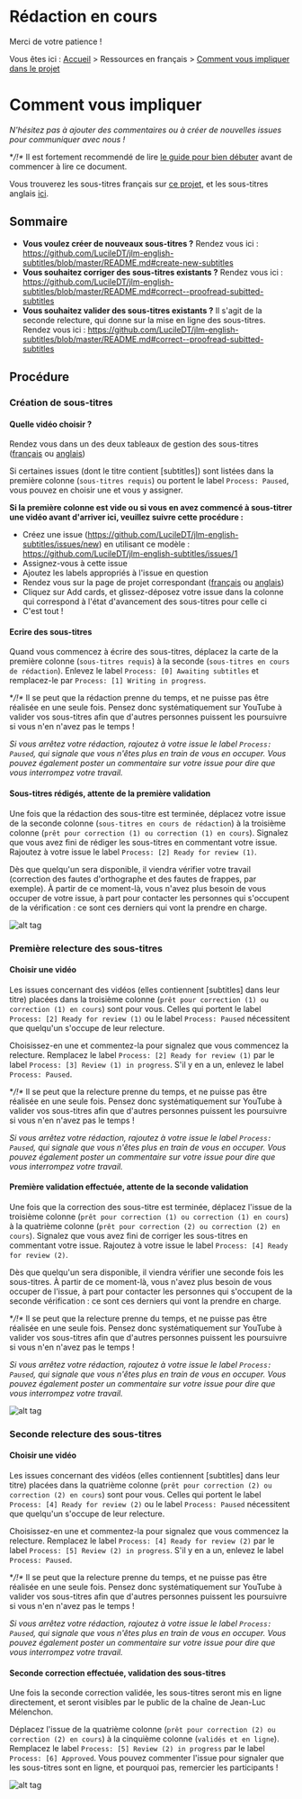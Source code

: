# Rédaction en cours
Merci de votre patience !

Vous êtes ici : [Accueil](README.md) > Ressources en français > [Comment vous impliquer dans le projet](comment-participer.md)

# Comment vous impliquer
*N'hésitez pas à ajouter des commentaires ou à créer de nouvelles issues pour communiquer avec nous !*

**/!\** Il est fortement recommendé de lire [le guide pour bien débuter](comment-utiliser-github.md) avant de commencer à lire ce document.

Vous trouverez les sous-titres français sur [ce projet](https://github.com/jlm2017/jlm-video-subtitles/projects/2), et les sous-titres anglais [ici](https://github.com/jlm2017/jlm-video-subtitles/projects/1).

## Sommaire
- **Vous voulez créer de nouveaux sous-titres ?** Rendez vous ici : https://github.com/LucileDT/jlm-english-subtitles/blob/master/README.md#create-new-subtitles
- **Vous souhaitez corriger des sous-titres existants ?** Rendez vous ici : https://github.com/LucileDT/jlm-english-subtitles/blob/master/README.md#correct--proofread-subitted-subtitles
- **Vous souhaitez valider des sous-titres existants ?** Il s'agit de la seconde relecture, qui donne sur la mise en ligne des sous-titres. Rendez vous ici : https://github.com/LucileDT/jlm-english-subtitles/blob/master/README.md#correct--proofread-subitted-subtitles

## Procédure
### Création de sous-titres
#### Quelle vidéo choisir ?
Rendez vous dans un des deux tableaux de gestion des sous-titres ([français](https://github.com/jlm2017/jlm-video-subtitles/projects/2) ou [anglais](https://github.com/jlm2017/jlm-video-subtitles/projects/1))

Si certaines issues (dont le titre contient [subtitles]) sont listées dans la première colonne (```sous-titres requis```) ou portent le label ```Process: Paused```, vous pouvez en choisir une et vous y assigner. 

**Si la première colonne est vide ou si vous en avez commencé à sous-titrer une vidéo avant d'arriver ici, veuillez suivre cette procédure :**
- Créez une issue (https://github.com/LucileDT/jlm-english-subtitles/issues/new) en utilisant ce modèle : https://github.com/LucileDT/jlm-english-subtitles/issues/1
- Assignez-vous à cette issue
- Ajoutez les labels appropriés à l'issue en question
- Rendez vous sur la page de projet correspondant ([français](https://github.com/jlm2017/jlm-video-subtitles/projects/2) ou [anglais](https://github.com/jlm2017/jlm-video-subtitles/projects/1))
- Cliquez sur Add cards, et glissez-déposez votre issue dans la colonne qui correspond à l'état d'avancement des sous-titres pour celle ci
- C'est tout !

#### Ecrire des sous-titres
Quand vous commencez à écrire des sous-titres, déplacez la carte de la première colonne (```sous-titres requis```) à la seconde (```sous-titres en cours de rédaction```). Enlevez le label ```Process: [0] Awaiting subtitles``` et remplacez-le par ```Process: [1] Writing in progress```.

**/!\** Il se peut que la rédaction prenne du temps, et ne puisse pas être réalisée en une seule fois. Pensez donc systématiquement sur YouTube à valider vos sous-titres afin que d'autres personnes puissent les poursuivre si vous n'en n'avez pas le temps !

*Si vous arrêtez votre rédaction, rajoutez à votre issue le label ```Process: Paused```, qui signale que vous n'êtes plus en train de vous en occuper. Vous pouvez également poster un commentaire sur votre issue pour dire que vous interrompez votre travail.*

#### Sous-titres rédigés, attente de la première validation
Une fois que la rédaction des sous-titre est terminée, déplacez votre issue de la seconde colonne (```sous-titres en cours de rédaction```) à la troisième colonne (```prêt pour correction (1) ou correction (1) en cours```). Signalez que vous avez fini de rédiger les sous-titres en commentant votre issue. Rajoutez à votre issue le label ```Process: [2] Ready for review (1)```.

Dès que quelqu'un sera disponible, il viendra vérifier votre travail (correction des fautes d'orthographe et des fautes de frappes, par exemple). À partir de ce moment-là, vous n'avez plus besoin de vous occuper de votre issue, à part pour contacter les personnes qui s'occupent de la vérification : ce sont ces derniers qui vont la prendre en charge.

![alt tag](http://img4.hostingpics.net/pics/925034sealofapproval.png)


### Première relecture des sous-titres
#### Choisir une vidéo
Les issues concernant des vidéos (elles contiennent [subtitles] dans leur titre) placées dans la troisième colonne (```prêt pour correction (1) ou correction (1) en cours```) sont pour vous. Celles qui portent le label ```Process: [2] Ready for review (1)``` ou le label ```Process: Paused``` nécessitent que quelqu'un s'occupe de leur relecture.

Choisissez-en une et commentez-la pour signalez que vous commencez la relecture. Remplacez le label ```Process: [2] Ready for review (1)``` par le label ```Process: [3] Review (1) in progress```. S'il y en a un, enlevez le label ```Process: Paused```.

**/!\** Il se peut que la relecture prenne du temps, et ne puisse pas être réalisée en une seule fois. Pensez donc systématiquement sur YouTube à valider vos sous-titres afin que d'autres personnes puissent les poursuivre si vous n'en n'avez pas le temps !

*Si vous arrêtez votre rédaction, rajoutez à votre issue le label ```Process: Paused```, qui signale que vous n'êtes plus en train de vous en occuper. Vous pouvez également poster un commentaire sur votre issue pour dire que vous interrompez votre travail.*

#### Première validation effectuée, attente de la seconde validation
Une fois que la correction des sous-titre est terminée, déplacez l'issue de la troisième colonne (```prêt pour correction (1) ou correction (1) en cours```) à la quatrième colonne (```prêt pour correction (2) ou correction (2) en cours```). Signalez que vous avez fini de corriger les sous-titres en commentant votre issue. Rajoutez à votre issue le label ```Process: [4] Ready for review (2)```.

Dès que quelqu'un sera disponible, il viendra vérifier une seconde fois les sous-titres. À partir de ce moment-là, vous n'avez plus besoin de vous occuper de l'issue, à part pour contacter les personnes qui s'occupent de la seconde vérification : ce sont ces derniers qui vont la prendre en charge.

**/!\** Il se peut que la relecture prenne du temps, et ne puisse pas être réalisée en une seule fois. Pensez donc systématiquement sur YouTube à valider vos sous-titres afin que d'autres personnes puissent les poursuivre si vous n'en n'avez pas le temps !

*Si vous arrêtez votre rédaction, rajoutez à votre issue le label ```Process: Paused```, qui signale que vous n'êtes plus en train de vous en occuper. Vous pouvez également poster un commentaire sur votre issue pour dire que vous interrompez votre travail.*

![alt tag](http://img4.hostingpics.net/pics/925034sealofapproval.png)

### Seconde relecture des sous-titres
#### Choisir une vidéo
Les issues concernant des vidéos (elles contiennent [subtitles] dans leur titre) placées dans la quatrième colonne (```prêt pour correction (2) ou correction (2) en cours```) sont pour vous. Celles qui portent le label ```Process: [4] Ready for review (2)``` ou le label ```Process: Paused``` nécessitent que quelqu'un s'occupe de leur relecture.

Choisissez-en une et commentez-la pour signalez que vous commencez la relecture. Remplacez le label ```Process: [4] Ready for review (2)``` par le label ```Process: [5] Review (2) in progress```. S'il y en a un, enlevez le label ```Process: Paused```.

**/!\** Il se peut que la relecture prenne du temps, et ne puisse pas être réalisée en une seule fois. Pensez donc systématiquement sur YouTube à valider vos sous-titres afin que d'autres personnes puissent les poursuivre si vous n'en n'avez pas le temps !

*Si vous arrêtez votre rédaction, rajoutez à votre issue le label ```Process: Paused```, qui signale que vous n'êtes plus en train de vous en occuper. Vous pouvez également poster un commentaire sur votre issue pour dire que vous interrompez votre travail.*

#### Seconde correction effectuée, validation des sous-titres
Une fois la seconde correction validée, les sous-titres seront mis en ligne directement, et seront visibles par le public de la chaîne de Jean-Luc Mélenchon.

Déplacez l'issue de la quatrième colonne (```prêt pour correction (2) ou correction (2) en cours```) à la cinquième colonne (```validés et en ligne```). Remplacez le label ```Process: [5] Review (2) in progress``` par le label ```Process: [6] Approved```. Vous pouvez commenter l'issue pour signaler que les sous-titres sont en ligne, et pourquoi pas, remercier les participants !

![alt tag](http://img4.hostingpics.net/pics/925034sealofapproval.png)
